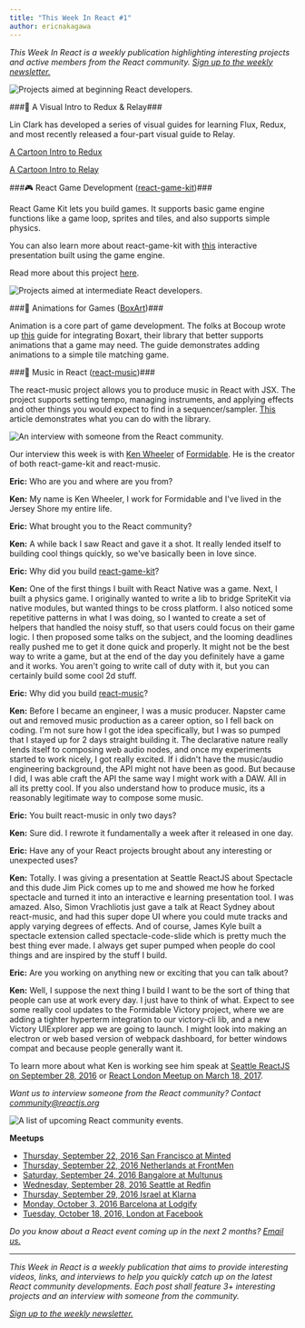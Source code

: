 ```yaml
---
title: "This Week In React #1"
author: ericnakagawa
---
```


_This Week In React is a weekly publication highlighting interesting projects and active members from the React community. [Sign up to the weekly newsletter.](http://eepurl.com/cgOjbX)_

![Projects aimed at beginning React developers.](/react/img/blog/thisweekinreact/beginner.png)

###📓 A Visual Intro to Redux & Relay###

Lin Clark has developed a series of visual guides for learning Flux, Redux, and most recently released a four-part visual guide to Relay.


[A Cartoon Intro to Redux](https://code-cartoons.com/a-cartoon-intro-to-redux-3afb775501a6)

[A Cartoon Intro to Relay](https://code-cartoons.com/a-cartoon-intro-to-facebook-s-relay-part-1-3ec1a127bca5)

###🎮 React Game Development ([react-game-kit](https://github.com/FormidableLabs/react-game-kit))###

React Game Kit lets you build games. It supports basic game engine functions like a game loop, sprites and tiles, and also supports simple physics.

You can also learn more about react-game-kit with [this](http://reactnext.surge.sh/) interactive presentation built using the game engine.

Read more about this project [here](https://formidable.com/blog/2016/09/15/introducing-react-game-kit/).



![Projects aimed at intermediate React developers.](/react/img/blog/thisweekinreact/intermediate.png)

###👾 Animations for Games ([BoxArt](https://github.com/boxart/boxart))###

Animation is a core part of game development. The folks at Bocoup wrote up [this](https://bocoup.com/weblog/animating-react-elements-with-boxart) guide for integrating Boxart, their library that better supports animations that a game may need. The guide demonstrates adding animations to a simple tile matching game.

###🎹 Music in React ([react-music](https://github.com/FormidableLabs/react-music))###

The react-music project allows you to produce music in React with JSX. The project supports setting tempo, managing instruments, and applying effects and other things you would expect to find in a sequencer/sampler. [This](https://formidable.com/blog/2016/08/22/make-dope-beats-with-reactjs/) article demonstrates what you can do with the library.


![An interview with someone from the React community.](/react/img/blog/thisweekinreact/interview.png)

Our interview this week is with [Ken Wheeler](https://github.com/kenwheeler) of [Formidable](https://formidable.com/). He is the creator of both react-game-kit and react-music.


**Eric:** Who are you and where are you from?

**Ken:** My name is Ken Wheeler, I work for Formidable and I've lived in the Jersey Shore my entire life.

**Eric:** What brought you to the React community?

**Ken:** A while back I saw React and gave it a shot. It really lended itself to building cool things quickly, so we've basically been in love since.

**Eric:** Why did you build [react-game-kit](https://github.com/FormidableLabs/react-game-kit)?

**Ken:** One of the first things I built with React Native was a game. Next, I built a physics game. I originally wanted to write a lib to bridge SpriteKit via native modules, but wanted things to be cross platform. I also noticed some repetitive patterns in what I was doing, so I wanted to create a set of helpers that handled the noisy stuff, so that users could focus on their game logic. I then proposed some talks on the subject, and the looming deadlines really pushed me to get it done quick and properly. It might not be the best way to write a game, but at the end of the day you definitely have a game and it works. You aren't going to write call of duty with it, but you can certainly build some cool 2d stuff.

**Eric:** Why did you build [react-music](https://github.com/FormidableLabs/react-music)?

**Ken:** Before I became an engineer, I was a music producer. Napster came out and removed music production as a career option, so I fell back on coding. I'm not sure how I got the idea specifically, but I was so pumped that I stayed up for 2 days straight building it. The declarative nature really lends itself to composing web audio nodes, and once my experiments started to work nicely, I got really excited. If i didn't have the music/audio engineering background, the API might not have been as good. But because I did, I was able craft the API the same way I might work with a DAW. All in all its pretty cool. If you also understand how to produce music, its a reasonably legitimate way to compose some music.

**Eric:** You built react-music in only two days?

**Ken:** Sure did. I rewrote it fundamentally a week after it released in one day.

**Eric:** Have any of your React projects brought about any interesting or unexpected uses?

**Ken:** Totally. I was giving a presentation at Seattle ReactJS about Spectacle and this dude Jim Pick comes up to me and showed me how he forked spectacle and turned it into an interactive e learning presentation tool. I was amazed. Also, Simon Vrachliotis just gave a talk at React Sydney about react-music, and had this super dope UI where you could mute tracks and apply varying degrees of effects. And of course, James Kyle built a spectacle extension called spectacle-code-slide which is pretty much the best thing ever made. I always get super pumped when people do cool things and are inspired by the stuff I build.

**Eric:** Are you working on anything new or exciting that you can talk about?

**Ken:** Well, I suppose the next thing I build I want to be the sort of thing that people can use at work every day. I just have to think of what. Expect to see some really cool updates to the Formidable Victory project, where we are adding a tighter hyperterm integration to our victory-cli lib, and a new Victory UIExplorer app we are going to launch. I might look into making an electron or web based version of webpack dashboard, for better windows compat and because people generally want it.

To learn more about what Ken is working see him speak at [Seattle ReactJS on September 28, 2016](https://www.meetup.com/seattle-react-js/events/233723976/) or [React London Meetup on March 18, 2017](https://meetup.react.london/).

_Want us to interview someone from the React community? Contact [community@reactjs.org](mailto:community@reactjs.org?subject=Interview%20Request)_

![A list of upcoming React community events.](/react/img/blog/thisweekinreact/upcoming.png)

__Meetups__

- [Thursday, September 22, 2016 San Francisco at Minted](https://www.meetup.com/ReactJS-San-Francisco/events/231776842/)
- [Thursday, September 22, 2016 Netherlands at FrontMen](https://www.meetup.com/ReactJS-NL/events/233099575/)
- [Saturday, September 24, 2016 Bangalore at Multunus](https://www.meetup.com/ReactJS-Bangalore/events/233685933/)
- [Wednesday, September 28, 2016 Seattle at Redfin](https://www.meetup.com/seattle-react-js/)
- [Thursday, September 29, 2016 Israel at Klarna](https://www.meetup.com/ReactJS-IL/events/234262147/)
- [Monday, October 3, 2016 Barcelona at Lodgify](https://www.meetup.com/ReactJS-Barcelona/events/233971585/)
- [Tuesday, October 18, 2016, London at Facebook](https://meetup.react.london/)

_Do you know about a React event coming up in the next 2 months? [Email us.](mailto:community@reactjs.org?subject=React%20Event)_

---

_This Week in React is a weekly publication that aims to provide interesting videos, links, and interviews to help you quickly catch up on the latest React community developments. Each post shall feature 3+ interesting projects and an interview with someone from the community._

_[Sign up to the weekly newsletter.](http://eepurl.com/cgOjbX)_
